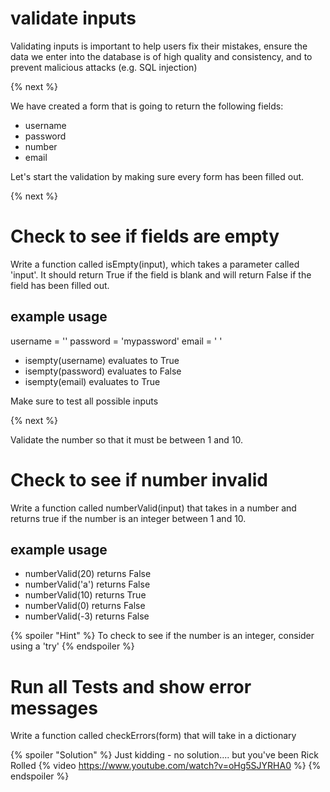 # validate inputs
Validating inputs is important to help users fix their mistakes, ensure the data we enter into the database is of high quality and consistency, and to prevent malicious attacks (e.g. SQL injection)

{% next %}

We have created a form that is going to return the following fields:
- username
- password
- number
- email

Let's start the validation by making sure every form has been filled out. 

{% next %}

# Check to see if fields are empty
Write a function called isEmpty(input), which takes a parameter called 'input'.
It should return True if the field is blank and will return False if the field has been filled out. 

## example usage
username = ''
password = 'mypassword'
email = '     '

- isempty(username) evaluates to True
- isempty(password) evaluates to False
- isempty(email) evaluates to True

Make sure to test all possible inputs

{% next %}

Validate the number so that it must be between 1 and 10. 

# Check to see if number invalid
Write a function called numberValid(input) that takes in a number and returns true if the number is an integer between 1 and 10. 

## example usage
- numberValid(20) returns False
- numberValid('a') returns False
- numberValid(10) returns True
- numberValid(0) returns False
- numberValid(-3) returns False

{% spoiler "Hint" %} To check to see if the number is an integer, consider using a 'try' {% endspoiler %}
# Run all Tests and show error messages
Write a function called checkErrors(form) that will take in a dictionary  

{% spoiler "Solution" %} Just kidding - no solution.... but you've been Rick Rolled
{% video https://www.youtube.com/watch?v=oHg5SJYRHA0 %}
{% endspoiler %}


